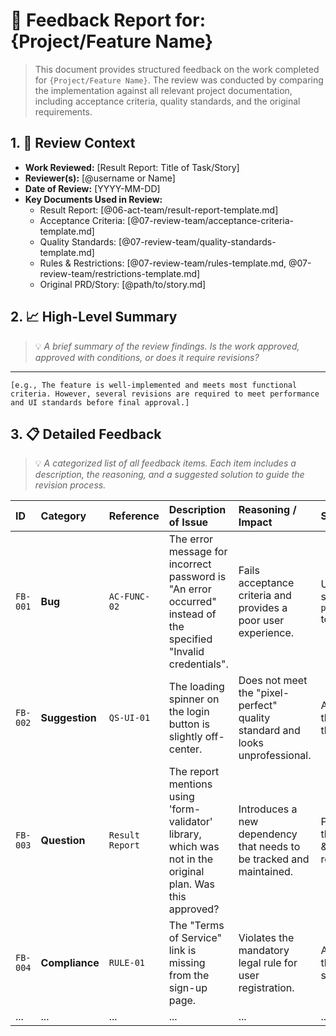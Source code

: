 # 📝 Feedback Report for: {Project/Feature Name}

> This document provides structured feedback on the work completed for `{Project/Feature Name}`. The review was conducted by comparing the implementation against all relevant project documentation, including acceptance criteria, quality standards, and the original requirements.

## 1. 🎯 Review Context

*   **Work Reviewed:** [Result Report: Title of Task/Story]
*   **Reviewer(s):** [@username or Name]
*   **Date of Review:** [YYYY-MM-DD]
*   **Key Documents Used in Review:**
    *   Result Report: [@06-act-team/result-report-template.md]
    *   Acceptance Criteria: [@07-review-team/acceptance-criteria-template.md]
    *   Quality Standards: [@07-review-team/quality-standards-template.md]
    *   Rules & Restrictions: [@07-review-team/rules-template.md, @07-review-team/restrictions-template.md]
    *   Original PRD/Story: [@path/to/story.md]

## 2. 📈 High-Level Summary
> 💡 *A brief summary of the review findings. Is the work approved, approved with conditions, or does it require revisions?*
---
`[e.g., The feature is well-implemented and meets most functional criteria. However, several revisions are required to meet performance and UI standards before final approval.]`

## 3. 📋 Detailed Feedback
> 💡 *A categorized list of all feedback items. Each item includes a description, the reasoning, and a suggested solution to guide the revision process.*

| ID | Category | Reference | Description of Issue | Reasoning / Impact | Suggested Solution | Priority | Status |
|:---|:---|:---|:---|:---|:---|:---|:---|
| `FB-001` | **Bug** | `AC-FUNC-02` | The error message for incorrect password is "An error occurred" instead of the specified "Invalid credentials". | Fails acceptance criteria and provides a poor user experience. | Update the error message string in `path/to/login_view_model.js` to match the AC. | **High** | `Open` |
| `FB-002` | **Suggestion** | `QS-UI-01` | The loading spinner on the login button is slightly off-center. | Does not meet the "pixel-perfect" quality standard and looks unprofessional. | Adjust the CSS padding for the spinner element within the button component. | **Medium** | `Open` |
| `FB-003` | **Question** | `Result Report` | The report mentions using 'form-validator' library, which was not in the original plan. Was this approved? | Introduces a new dependency that needs to be tracked and maintained. | Please add the approval for this library to the "Decisions & Trade-offs" section of the result report. | **Low** | `Open` |
| `FB-004` | **Compliance** | `RULE-01` | The "Terms of Service" link is missing from the sign-up page. | Violates the mandatory legal rule for user registration. | Add a checkbox and link to the Terms of Service on the sign-up form. | **High** | `Open` |
| ... | ... | ... | ... | ... | ... | ... | ... |
